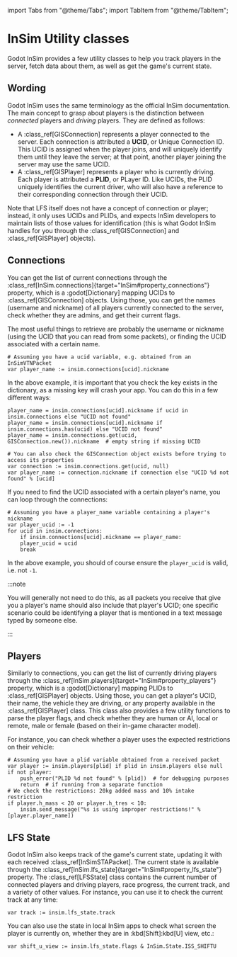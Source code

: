 import Tabs from "@theme/Tabs";
import TabItem from "@theme/TabItem";

# InSim Utility classes

Godot InSim provides a few utility classes to help you track players in the server, fetch data about them,
as well as get the game's current state.

## Wording

Godot InSim uses the same terminology as the official InSim documentation. The main concept to grasp
about players is the distinction between *connected* players and *driving* players. They are defined as follows:
- A :class_ref[GISConnection] represents a player connected to the server. Each connection is attributed a **UCID**,
	or Unique Connection ID. This UCID is assigned when the player joins, and will uniquely identify them until
	they leave the server; at that point, another player joining the server may use the same UCID.
- A :class_ref[GISPlayer] represents a player who is currently driving. Each player is attributed a **PLID**,
	or PLayer ID. Like UCIDs, the PLID uniquely identifies the current driver, who will also have a reference
	to their corresponding connection through their UCID.

Note that LFS itself does not have a concept of connection or player; instead, it only uses UCIDs and PLIDs,
and expects InSim developers to maintain lists of those values for identification (this is what Godot InSim
handles for you through the :class_ref[GISConnection] and :class_ref[GISPlayer] objects).

## Connections

You can get the list of current connections through the
:class_ref[InSim.connections]{target="InSim#property_connections"} property, which is a :godot[Dictionary] mapping
UCIDs to :class_ref[GISConnection] objects. Using those, you can get the names (username and nickname) of all players
currently connected to the server, check whether they are admins, and get their current flags.

The most useful things to retrieve are probably the username or nickname (using the UCID that you can read from
some packets), or finding the UCID associated with a certain name.

```gdscript
# Assuming you have a ucid variable, e.g. obtained from an InSimVTNPacket
var player_name := insim.connections[ucid].nickname
```

In the above example, it is important that you check the key exists in the dictionary, as a missing key will crash
your app. You can do this in a few different ways:

```gdscript
player_name = insim.connections[ucid].nickname if ucid in insim.connections else "UCID not found"
player_name = insim.connections[ucid].nickname if insim.connections.has(ucid) else "UCID not found"
player_name = insim.connections.get(ucid, GISConnection.new()).nickname  # empty string if missing UCID

# You can also check the GISConnection object exists before trying to access its properties
var connection := insim.connections.get(ucid, null)
var player_name := connection.nickname if connection else "UCID %d not found" % [ucid]
```

If you need to find the UCID associated with a certain player's name, you can loop through the connections:

```gdscript
# Assuming you have a player_name variable containing a player's nickname
var player_ucid := -1
for ucid in insim.connections:
	if insim.connections[ucid].nickname == player_name:
	player_ucid = ucid
	break
```

In the above example, you should of course ensure the `player_ucid` is valid, i.e. not `-1`.

:::note

You will generally not need to do this, as all packets you receive that give you a player's name should also
include that player's UCID; one specific scenario could be identifying a player that is mentioned in a text
message typed by someone else.

:::

## Players

Similarly to connections, you can get the list of currently driving players through the
:class_ref[InSim.players]{target="InSim#property_players"} property, which is a :godot[Dictionary] mapping PLIDs
to :class_ref[GISPlayer] objects. Using those, you can get a player's UCID, their name, the vehicle they are driving,
or any property available in the :class_ref[GISPlayer] class. This class also provides a few utility functions to
parse the player flags, and check whether they are human or AI, local or remote, male or female (based on their
in-game character model).

For instance, you can check whether a player uses the expected restrictions on their vehicle:

```gdscript
# Assuming you have a plid variable obtained from a received packet
var player := insim.players[plid] if plid in insim.players else null
if not player:
	push_error("PLID %d not found" % [plid])  # for debugging purposes
	return  # if running from a separate function
# We check the restrictions: 20kg added mass and 10% intake restriction
if player.h_mass < 20 or player.h_tres < 10:
	insim.send_message("%s is using improper restrictions!" % [player.player_name])
```

## LFS State

Godot InSim also keeps track of the game's current state, updating it with each received :class_ref[InSimSTAPacket].
The current state is available through the :class_ref[InSim.lfs_state]{target="InSim#property_lfs_state"} property.
The :class_ref[LFSState] class contains the current number of connected players and driving players, race progress,
the current track, and a variety of other values. For instance, you can use it to check the current track at any time:

```gdscript
var track := insim.lfs_state.track
```

You can also use the state in local InSim apps to check what screen the player is currently on, whether they are in
:kbd[Shift]:kbd[U] view, etc.:

```gdscript
var shift_u_view := insim.lfs_state.flags & InSim.State.ISS_SHIFTU
```
